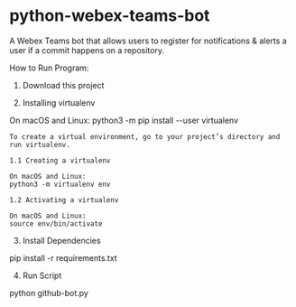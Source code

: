 # python-webex-teams-bot
A Webex Teams bot that allows users to register for notifications &amp; alerts a user if a commit happens on a repository.

How to Run Program:

1. Download this project 

2. Installing virtualenv

  On macOS and Linux:
  python3 -m pip install --user virtualenv

    To create a virtual environment, go to your project’s directory and run virtualenv.
    
    1.1 Creating a virtualenv
    
    On macOS and Linux:
    python3 -m virtualenv env

    1.2 Activating a virtualenv

    On macOS and Linux:
    source env/bin/activate

3. Install Dependencies 

  pip install -r requirements.txt

4. Run Script 

  python github-bot.py
  

